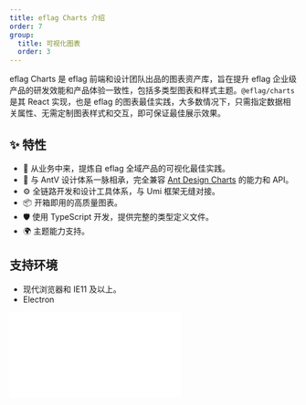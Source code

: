 ```yaml
---
title: eflag Charts 介绍
order: 7
group:
  title: 可视化图表
  order: 3
---
```


eflag Charts 是 eflag 前端和设计团队出品的图表资产库，旨在提升 eflag 企业级产品的研发效能和产品体验一致性，包括多类型图表和样式主题。`@eflag/charts` 是其 React 实现，也是 eflag 的图表最佳实践，大多数情况下，只需指定数据相关属性、无需定制图表样式和交互，即可保证最佳展示效果。

## ✨ 特性

- 🌈 从业务中来，提炼自 eflag 全域产品的可视化最佳实践。
- 🎨 与 AntV 设计体系一脉相承，完全兼容 [Ant Design Charts](https://charts.ant.design) 的能力和 API。
- ⚙️ 全链路开发和设计工具体系，与 Umi 框架无缝对接。
- 📦 开箱即用的高质量图表。
- 🛡 使用 TypeScript 开发，提供完整的类型定义文件。
- 🌍 主题能力支持。

## 支持环境

- 现代浏览器和 IE11 及以上。
- Electron

<embed src="./charts-quickstart.md#L8-L100000"></embed>
